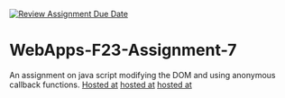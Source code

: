 [![Review Assignment Due Date](https://classroom.github.com/assets/deadline-readme-button-24ddc0f5d75046c5622901739e7c5dd533143b0c8e959d652212380cedb1ea36.svg)](https://classroom.github.com/a/Kv-XePEp)
# WebApps-F23-Assignment-7
An assignment on java script modifying the DOM and using anonymous callback functions.
[Hosted at](https://44-563-webapps-f23.github.io/44563-webapps-f23-assignment7-Pravallika7120/pirate.html)
[hosted at](https://44-563-webapps-f23.github.io/44563-webapps-f23-assignment7-Pravallika7120/react.html)
[hosted at](https://44-563-webapps-f23.github.io/44563-webapps-f23-assignment7-Pravallika7120/merger.html)
